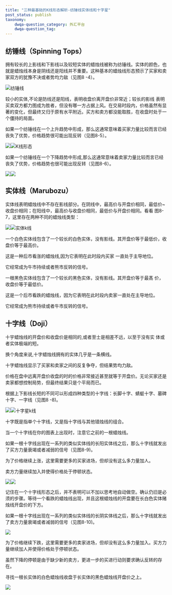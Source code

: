 ```yaml
---
title: "三种最基础的K线形态解析-纺锤线实体线和十字星"
post_status: publish
taxonomy:
    dwqa-question_category: 外汇平台
    dwqa-question_tag:
---
```


## 纺锤线（Spinning **Tops）**

拥有较长的上影线和下影线以及较短实体的蜡烛线被称为纺锤线。实体的颜色，也就是蜡烛线本身是阴线还是阳线并不重要。这种基本的蜡烛线形态预示了买家和卖家双方的犹豫不决或者势均力敌（见图8 -4）。

![纺锤线](https://we.laowei8.com/wp-content/uploads/2020/07/584e7195d4485c8a2c4d1e940de8bf8c-2.png)

较小的实体,不论是防线还是阳线，表明收盘价离开盘价非常近；较长的影线 表明买卖双方都力图成为胜者，但没有哪一方占据上风。在交易时段内，价格虽然有显著的变化，但最终又归于原有水平附近。买方和卖方都没能取胜，在收盘时处于一个僵持的局面。

如果一个纺锤线在一个上升趋势中形成，那么这通常意味着买家力量比较而言已经丧失了优势，价格趋势很可能出现反转（见图8-5）。

![](https://we.laowei8.com/wp-content/uploads/2020/07/e16fe0a4f08e840a546e52aaf9017c2c-wim.jpg)![K线形态](https://we.laowei8.com/wp-content/uploads/2020/07/25e1c055d408aafb642a84855bb03761-2.jpg)

如果一个纺锤线在一个下降趋势中形成,那么这通常意味着卖家力量比较而言已经丧失了优势，价格趋势也很可能出现反转（见图8-6）。

![](https://we.laowei8.com/wp-content/uploads/2020/07/1f5fdd0337019979db72fee1a40d646d-h9m.jpg)![](https://we.laowei8.com/wp-content/uploads/2020/07/83a07deefe959e6231f73ab62d326024-2.jpg)

## 实体线（Marubozu）

实体线表明蜡烛线中不存在影线部分。在阴线中，最高价与开盘价相同，最低价~收盘价相同；在阳线中，最高价与收盘价相同，最低价与开盘价相同。看看 图8-7，这里存在两种不同的蜡烛线类型：

![](https://we.laowei8.com/wp-content/uploads/2020/07/f3682841b12150c8a27c85d80633fb9b-fuw.jpg)![实体k线](https://we.laowei8.com/wp-content/uploads/2020/07/732d554ccd25390d350d5efe9f409791-1.jpg)

一个白色实体线包含了一个较长的白色实体，没有影线。其开盘价等于最低价，收盘价等于最高价。

这是一种后市看涨的蜡烛线,因为它表明在此时段内买家 一直处于主导地位。

它经常成为牛市持续或者熊市反转的信号。

一根黑色实体线包含了一个较长的黑色实体，没有影线。其开盘价等于最髙 价，收盘价等于最低价。

这是一个后市看跌的蜡烛线，因为它表明在此时段内卖家一直处在主导地位。

它经常成为熊市持续或者牛市反转的信号。

## 十字线（Doji）

十宇蜡烛线的开盘价和收盘价是相同的,或者至士是相差不远，以至于没有实 体或者实体极端的短。

换个角度来说,十字蜡烛线拥有的实体几乎是一条横线。

十字蜡烛线显示了买家和卖家之间的反复争夺，但结果势均力敌。

价格在盘中远离开盘价收盘的时的价格非常接近甚至就等于开盘价。无论买家还是卖家都想控制局势，但最终结果只是个平局而已。

根据上下影线长短的不同可以形成四种类型的十字线：长脚十字、蜻蜓十字、墓碑十字、一字线（见图8 -8)。

![](https://we.laowei8.com/wp-content/uploads/2020/07/cf9d9fbe6bbb25e7089621821d7e2b0a-p94.jpg)![十字星k线](https://we.laowei8.com/wp-content/uploads/2020/07/ffbb33baac0863c122f2e2eb0609100f-1.jpg)

十字既是指单个十字线，又是指十字线与其他错烛线的组合。

当一个十字线在你的图表上出现时，注意它之前的一根蜡烛线。

如果一根十字线出现在一系列的类似实体线的长阳实体线之后，那么十字线就发出了买方力量衰竭或者减弱的信号（见图8-9)。

为了价格继续上涨，这里需要更多的买家进场，但却没有这么多力量加人。

卖方力量继续加入并使得价格处于停顿状态。

![](https://we.laowei8.com/wp-content/uploads/2020/07/5fd06f47a49b26acb0e83761a8fe787e-tfv.jpg)![](https://we.laowei8.com/wp-content/uploads/2020/07/ca81d4c457b25f1f67de8d63aa4dcaa4-1.jpg)

记住在一个十字线形态之后，并不表明可以不加以思考地自动做空。确认仍旧是必须的步骤。等待一个看跌的蜡烛线出现，并且这根蜡烛线的开盘要在长白色实体赌烛线开盘价的下方。

如果一根十字线出现在一系列的类似实体线的长阴实体线之后，那么十字线就发出了卖方力量衰竭或者减弱的信号（见图8-10)。

![](https://we.laowei8.com/wp-content/uploads/2020/07/234065d60b345f3dc343d9b558c8055f-1.jpg)

为了价格继续下跌，这里需要更多的卖家进场，但却没有这么多力量加入。买方力量继续加人并使得价格处于停顿状态。

虽然下降的停顿是由于缺少新的卖方，更进一步的买进行动则要求确认反转的存在。

寻找一根长实体的白色蜡烛线收盘于长实体的黑色蜡烛线开盘价之上。

![](https://we.laowei8.com/wp-content/uploads/2020/07/393a7fcc88befee32ebd4a3f692c54e1-3bs.jpg)
